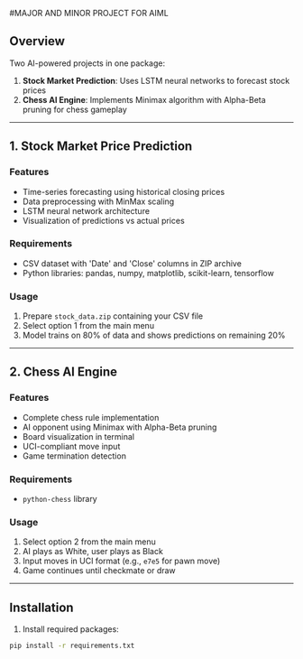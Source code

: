 #MAJOR AND MINOR PROJECT FOR AIML
## Overview
Two AI-powered projects in one package:
1. **Stock Market Prediction**: Uses LSTM neural networks to forecast stock prices
2. **Chess AI Engine**: Implements Minimax algorithm with Alpha-Beta pruning for chess gameplay

---

## 1. Stock Market Price Prediction

### Features
- Time-series forecasting using historical closing prices
- Data preprocessing with MinMax scaling
- LSTM neural network architecture
- Visualization of predictions vs actual prices

### Requirements
- CSV dataset with 'Date' and 'Close' columns in ZIP archive
- Python libraries: pandas, numpy, matplotlib, scikit-learn, tensorflow

### Usage
1. Prepare `stock_data.zip` containing your CSV file
2. Select option 1 from the main menu
3. Model trains on 80% of data and shows predictions on remaining 20%

---

## 2. Chess AI Engine

### Features
- Complete chess rule implementation
- AI opponent using Minimax with Alpha-Beta pruning
- Board visualization in terminal
- UCI-compliant move input
- Game termination detection

### Requirements
- `python-chess` library

### Usage
1. Select option 2 from the main menu
2. AI plays as White, user plays as Black
3. Input moves in UCI format (e.g., `e7e5` for pawn move)
4. Game continues until checkmate or draw

---

## Installation
1. Install required packages:
```bash
pip install -r requirements.txt
